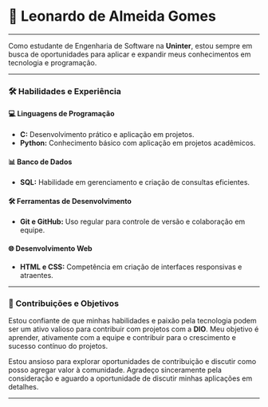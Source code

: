 # 🚀 Leonardo de Almeida Gomes
 

---

Como estudante de Engenharia de Software na **Uninter**, estou sempre em busca de oportunidades para aplicar e expandir meus conhecimentos em tecnologia e programação.

---

### 🛠️ Habilidades e Experiência

#### 💻 Linguagens de Programação
- **C:** Desenvolvimento prático e aplicação em projetos.
- **Python:** Conhecimento básico com aplicação em projetos acadêmicos.

#### 📊 Banco de Dados
- **SQL:** Habilidade em gerenciamento e criação de consultas eficientes.

#### 🛠️ Ferramentas de Desenvolvimento
- **Git e GitHub:** Uso regular para controle de versão e colaboração em equipe.

#### 🌐 Desenvolvimento Web
- **HTML e CSS:** Competência em criação de interfaces responsivas e atraentes.

---

### 🎯 Contribuições e Objetivos

Estou confiante de que minhas habilidades e paixão pela tecnologia podem ser um ativo valioso para contribuir com projetos com a **DIO**. Meu objetivo é aprender, ativamente com a equipe e contribuir para o crescimento e sucesso contínuo do projetos.

Estou ansioso para explorar oportunidades de contribuição e discutir como posso agregar valor à comunidade. Agradeço sinceramente pela consideração e aguardo a oportunidade de discutir minhas aplicações em detalhes.

---

